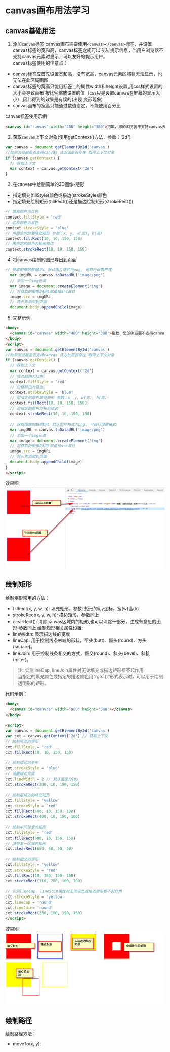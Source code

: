 # canvas画布用法学习

## canvas基础用法
1. 添加`canvas`标签
canvas画布需要使用`<canvas></canvas>`标签，并设置canvas标签的宽和高，canvas标签之间可以嵌入
提示信息，当用户浏览器不支持canvas元素时显示，可以友好的提示用户。   
canvas标签使用的注意点：   
- canvas标签应首先设置宽和高，没有宽高，canvas元素区域将无法显示，也无法在此区域画图
- canvas标签的宽高只能用标签上的属性width和height设置,用css样式设置的大小会导致画布
  按比例缩放设置的值（css只是设置canvas在屏幕的显示大小）,因此得到的效果是有误的(出现
  变形现象)
- canvas画布的宽高只能通过数值设定，不能使用百分比

canvas标签使用示例

```html
<canvas id="canvas" width="400" height="300">抱歉，您的浏览器不支持canvas元素</canvas>
```

2. 获取`canvas`上下文对象(使用getContext()方法，参数：'2d')

```javascript
var canvas = document.getElementById('canvas')
//检测浏览器是否支持canvas 该方法是否存在 取得上下文对象
if (canvas.getContext) {
  // 获取上下文
  var context = canvas.getContext('2d')
}
```

3. 在canvas中绘制简单的2D图像-矩形
  - 指定填充(fillStyle)颜色或描边(strokeStyle)颜色
  - 指定填充绘制矩形(fillRect())还是描边绘制矩形(strokeRect())

```javascript
// 填充颜色为红色
context.fillStyle = 'red'
// 边框颜色为蓝色
context.strokeStyle = 'blue'
// 用指定的颜色填充矩形 参数：x, y, w(宽), h(高)
context.fillRect(10, 10, 150, 150)
// 用指定的颜色为矩形描边
context.strokeRect(10, 10, 150, 150)
```

4. 将canvas绘制的图形导出到页面

```javascript
// 获取图像的数据URL 默认图片格式为png, 可自行设置格式
  var imgURL = canvas.toDataURL('image/png')
  // 添加一个img元素
  var image = document.createElement('img')
  // 将获取的图像的URL赋值给src属性
  image.src = imgURL
  // 将元素添加到页面
  document.body.appendChild(image)
```

5. 完整示例

```html
<body>
  <canvas id="canvas" width="400" height="300">抱歉，您的浏览器不支持canvas元素</canvas>
</body>
<script>
var canvas = document.getElementById('canvas')
//检测浏览器是否支持canvas 该方法是否存在 取得上下文对象
if (canvas.getContext) {
  // 获取上下文
  var context = canvas.getContext('2d')
  // 填充颜色为红色
  context.fillStyle = 'red'
  // 边框颜色为蓝色
  context.strokeStyle = 'blue'
  // 用指定的颜色填充矩形 参数：x, y, w(宽), h(高)
  context.fillRect(10, 10, 150, 150)
  // 用指定的颜色为矩形描边
  context.strokeRect(10, 10, 150, 150)

  // 获取图像的数据URL 默认图片格式为png, 可自行设置格式
  var imgURL = canvas.toDataURL('image/png')
  // 添加一个img元素
  var image = document.createElement('img')
  // 将获取的图像的URL赋值给src属性
  image.src = imgURL
  // 将元素添加到页面
  document.body.appendChild(image)
}
</script>
```

效果图   
![效果图](./images/init.png)

## 绘制矩形

绘制矩形常用的方法：
- fillRect(x, y, w, h): 填充矩形，参数: 矩形的x,y坐标，宽(w)高(h)
- strokeRect(x, y, w, h): 描边矩形，参数同上
- clearRect(): 清除canvas区域内的矩形,也可以消除一部分，生成有意思的图形 参数同上
绘制矩形相关属性设置: 
- lineWidth: 表示描边线的宽度
- lineCap: 用于控制线条末端的形状，平头(butt)、圆头(round)、方头(square)。
- lineJoin: 用于控制线条相交的方式，圆交(round)、斜交(bevel)、斜接(miter)。
> 注: 实测lineCap, lineJoin属性对无论填充或描边矩形都不起作用  
> 当指定的填充颜色或指定的描边颜色用“rgba()”形式表示时，可以用于绘制透明形的矩形。  

代码示例：
```html
<body>
  <canvas id="canvas" width="900" height="500"></canvas>
</body>

<script>
var canvas = document.getElementById('canvas')
var cxt = canvas.getContext('2d') // 获取上下文
// 绘制填充的矩形
cxt.fillStyle = 'red'
cxt.fillRect(10, 10, 150, 150)

// 绘制描边的矩形
cxt.strokeStyle = 'blue'
// 设置描边宽度
cxt.lineWidth = 2 // 默认宽度为1px
cxt.strokeRect(200, 10, 150, 150)

// 绘制带描边的填充矩形
cxt.fillStyle = 'yellow'
cxt.strokeStyle = 'red'
cxt.fillRect(400, 10, 150, 100)
cxt.strokeRect(400, 10, 150, 100)

// 绘制中间镂空的矩形
cxt.fillStyle = 'red'
cxt.fillRect(600, 10, 150, 150)
// 清空某一区域的矩形
cxt.clearRect(650, 60, 50, 50)

// 绘制相交的矩形
cxt.fillStyle = 'yellow'
cxt.strokeStyle = 'red'
cxt.fillRect(10, 180, 150, 150)
cxt.strokeRect(110, 280, 100, 100)

// 实测lineCap, lineJoin属性对无论填充或描边矩形都不起作用
cxt.strokeStyle = 'yellow'
cxt.lineCap = 'round'
cxt.lineJoin= 'round'
cxt.strokeRect(230, 180, 150, 150)
</script>
```

效果图
![矩形](./images/rect.png)    

## 绘制路径

绘制路径方法：
- moveTo(x, y): 
